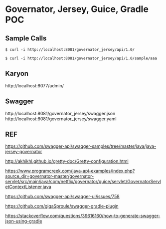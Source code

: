 # Governator, Jersey, Guice, Gradle POC



## Sample Calls

```
$ curl -i http://localhost:8081/governator_jersey/api/1.0/

$ curl -i http://localhost:8081/governator_jersey/api/1.0/sample/aaa
```


## Karyon

http://localhost:8077/admin/

## Swagger

http://localhost:8081/governator_jersey/swagger.json
http://localhost:8081/governator_jersey/swagger.yaml

## REF

https://github.com/swagger-api/swagger-samples/tree/master/java/java-jersey-governator

http://akhikhl.github.io/gretty-doc/Gretty-configuration.html

https://www.programcreek.com/java-api-examples/index.php?source_dir=governator-master/governator-servlet/src/main/java/com/netflix/governator/guice/servlet/GovernatorServletContextListener.java

https://github.com/swagger-api/swagger-ui/issues/758

https://github.com/gigaSproule/swagger-gradle-plugin


https://stackoverflow.com/questions/39616160/how-to-generate-swagger-json-using-gradle